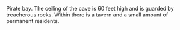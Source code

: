 Pirate bay. The ceiling of the cave is 60 feet high and is guarded by treacherous rocks. Within there is a tavern and a small amount of permanent residents.